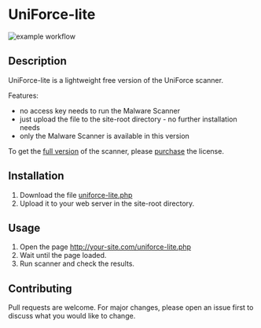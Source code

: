 # UniForce-lite

![example workflow](https://github.com/CleanTalk/uniforce-lite/actions/workflows/tests.yml/badge.svg)

## Description

UniForce-lite is a lightweight free version of the UniForce scanner.

Features:
- no access key needs to run the Malware Scanner
- just upload the file to the site-root directory - no further installation needs
- only the Malware Scanner is available in this version

To get the [full version](https://cleantalk.org/help/install-uniforce-security) of the scanner, please [purchase](https://p.cleantalk.org/?featured=&product_id=4) the license.  

## Installation

1. Download the file [uniforce-lite.php](https://github.com/CleanTalk/uniforce-lite/blob/dev/uniforce-lite.php) 
2. Upload it to your web server in the site-root directory.

## Usage

1. Open the page http://your-site.com/uniforce-lite.php
2. Wait until the page loaded.
3. Run scanner and check the results.

## Contributing

Pull requests are welcome. For major changes, please open an issue first to discuss what you would like to change.

